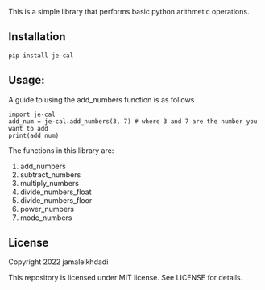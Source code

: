 This is a simple library that performs
basic python arithmetic operations.

## Installation
```
pip install je-cal

```

## Usage:
A guide to using the add_numbers function is as follows

```
import je-cal
add_num = je-cal.add_numbers(3, 7) # where 3 and 7 are the number you want to add
print(add_num)

```
The functions in this library are:
1. add_numbers
2. subtract_numbers
3. multiply_numbers 
4. divide_numbers_float 
5. divide_numbers_floor
6. power_numbers
7. mode_numbers

## License
Copyright 2022 jamalelkhdadi

This repository is licensed under MIT license.
See LICENSE for details.
